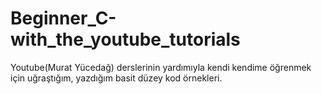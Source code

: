 # Beginner_C-with_the_youtube_tutorials
Youtube(Murat Yücedağ) derslerinin yardımıyla kendi kendime öğrenmek için uğraştığım, yazdığım basit düzey kod örnekleri.

